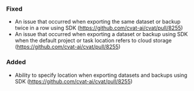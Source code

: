 ### Fixed

- An issue that occurred when exporting the same dataset or backup twice in a row using SDK
  (<https://github.com/cvat-ai/cvat/pull/8255>)
- An issue that occurred when exporting a dataset or backup using SDK
  when the default project or task location refers to cloud storage
  (<https://github.com/cvat-ai/cvat/pull/8255>)

### Added

- Ability to specify location when exporting datasets and backups using SDK
  (<https://github.com/cvat-ai/cvat/pull/8255>)
